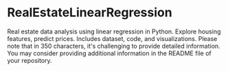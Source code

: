 # RealEstateLinearRegression
Real estate data analysis using linear regression in Python. Explore housing features, predict prices. Includes dataset, code, and visualizations.  Please note that in 350 characters, it's challenging to provide detailed information. You may consider providing additional information in the README file of your repository.
